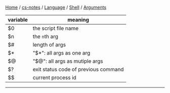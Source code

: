 [Home](https://mengxianbin.github.io) /
[cs-notes](https://mengxianbin.github.io/cs-notes/site) /
[Language](https://mengxianbin.github.io/cs-notes/site/Language) /
[Shell](https://mengxianbin.github.io/cs-notes/site/Language/Shell) /
[Arguments](https://mengxianbin.github.io/cs-notes/site/Language/Shell/Arguments)

| variable | meaning                              |
|----------|--------------------------------------|
| $0       | the script file name                 |
| $n       | the `n`th arg                        |
| $#       | length of args                       |
| $*       | "$*": all args as one arg            |
| $@       | "$@": all args as mutiple args       |
| $?       | exit status code of previous command |
| $$       | current process id                   |

---
